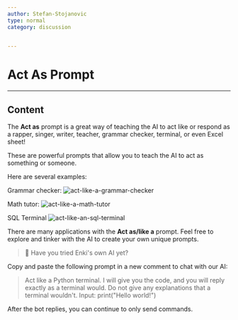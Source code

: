 ```yaml
---
author: Stefan-Stojanovic
type: normal
category: discussion
 

---
```


# Act As Prompt

---

## Content

The **Act as** prompt is a great way of teaching the AI to act like or respond as a rapper, singer, writer, teacher, grammar checker, terminal, or even Excel sheet!

These are powerful prompts that allow you to teach the AI to act as something or someone.

Here are several examples:

Grammar checker:
![act-like-a-grammar-checker](https://img.enkipro.com/3ad6c16987bcc5f011fe3007e08cff71.png)

Math tutor:
![act-like-a-math-tutor](https://img.enkipro.com/2fd8dcbf15ddf159052dc01a196a875f.png)

SQL Terminal
![act-like-an-sql-terminal](https://img.enkipro.com/a657838c4a44808f3888b55c5fe0b1ba.png)

There are many applications with the **Act as/like a** prompt. Feel free to explore and tinker with the AI to create your own unique prompts.

> 💬 Have you tried Enki's own AI yet? 

Copy and paste the following prompt in a new comment to chat with our AI:

> Act like a Python terminal. I will give you the code, and you will reply exactly as a terminal would. Do not give any explanations that a terminal wouldn't. Input: print("Hello world!")

After the bot replies, you can continue to only send commands.